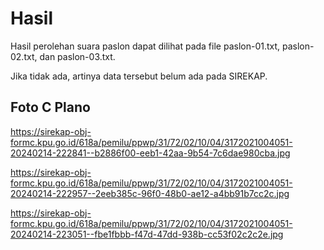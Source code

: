 # Hasil

Hasil perolehan suara paslon dapat dilihat pada file paslon-01.txt, paslon-02.txt, dan paslon-03.txt.

Jika tidak ada, artinya data tersebut belum ada pada SIREKAP.

## Foto C Plano

https://sirekap-obj-formc.kpu.go.id/618a/pemilu/ppwp/31/72/02/10/04/3172021004051-20240214-222841--b2886f00-eeb1-42aa-9b54-7c6dae980cba.jpg

https://sirekap-obj-formc.kpu.go.id/618a/pemilu/ppwp/31/72/02/10/04/3172021004051-20240214-222957--2eeb385c-96f0-48b0-ae12-a4bb91b7cc2c.jpg

https://sirekap-obj-formc.kpu.go.id/618a/pemilu/ppwp/31/72/02/10/04/3172021004051-20240214-223051--fbe1fbbb-f47d-47dd-938b-cc53f02c2c2e.jpg
